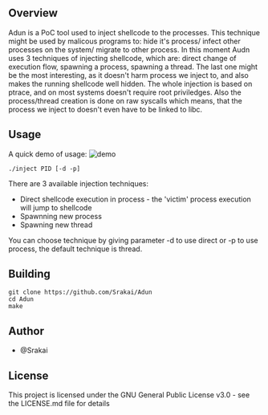 
## Overview

Adun is a PoC tool used to inject shellcode to the processes. This technique might be used by malicous programs to: hide it's process/ infect other processes on the system/ migrate to other process. In this moment Audn uses 3 techniques of injecting shellcode, which are: direct change of execution flow, spawning a process, spawning a thread. The last one might be the most interesting, as it doesn't harm process we inject to, and also makes the running shellcode well hidden. The whole injection is based on ptrace, and on most systems doesn't require root priviledges.  Also the process/thread creation is done on raw syscalls which means, that the process we inject to doesn't even have to be linked to libc. 


## Usage

A quick demo of usage:
![demo](demo.gif)

```
./inject PID [-d -p]

```

There are 3 available injection techniques:
* Direct shellcode execution in process - the 'victim' process execution will jump to shellcode 
* Spawnning new process 
* Spawning new thread

You can choose technique by giving parameter -d to use direct or -p to use process, the default technique is thread.

## Building
```
git clone https://github.com/Srakai/Adun
cd Adun
make
```

## Author

* @Srakai

## License

This project is licensed under the GNU General Public License v3.0 - see the LICENSE.md file for details
